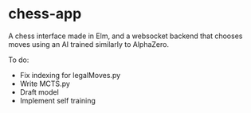 # chess-app
A chess interface made in Elm, and a websocket backend that chooses moves using an AI trained similarly to AlphaZero.

To do:
- Fix indexing for legalMoves.py
- Write MCTS.py
- Draft model
- Implement self training
